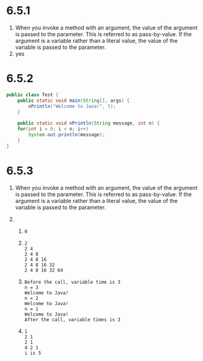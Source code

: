 # 6.5.1

1. When you invoke a method with an argument, the value of the argument is passed to the parameter. This is referred to as pass-by-value. If the argument is a variable rather than a literal value, the value of the variable is passed to the parameter.
2. yes

# 6.5.2

```java
public class Test {
	public static void main(String[], args) {
		nPrintln("Welcome to Java!", 5);
	}
	
	public static void nPrintln(String message, int n) {
	for(int i = 0; i < n; i++)
		System.out.println(message);
	}
}
```

# 6.5.3

1. When you invoke a method with an argument, the value of the argument is passed to the parameter. This is referred to as pass-by-value. If the argument is a variable rather than a literal value, the value of the variable is passed to the parameter.

2. 1. `0`

   2. ```
      2
      2 4
      2 4 8
      2 4 8 16
      2 4 8 16 32
      2 4 8 16 32 64
      ```

   3. ```
      Before the call, variable time is 3
      n = 3
      Welcome to Java!
      n = 2
      Welcome to Java!
      n = 1
      Welcome to Java!
      After the call, variable times is 3
      ```

   4. ```
      1 
      2 1
      2 1
      4 2 1
      i is 5
      ```

      